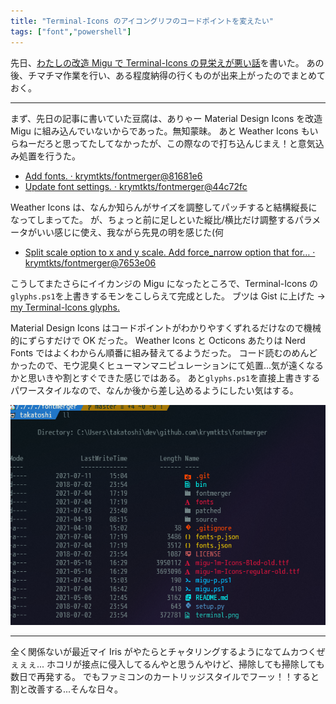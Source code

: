 ```yaml
---
title: "Terminal-Icons のアイコングリフのコードポイントを変えたい"
tags: ["font","powershell"]
---
```


先日、[わたしの改造 Migu で Terminal-Icons の見栄えが悪い話](/posts/2021-07-01-i-want-to-change-codepoint.html)を書いた。
あの後、チマチマ作業を行い、ある程度納得の行くものが出来上がったのでまとめておく。

---

まず、先日の記事に書いていた豆腐は、ありゃー Material Design Icons を改造 Migu に組み込んでいないからであった。無知蒙昧。
あと Weather Icons もいらねーだろと思ってたしてなかったが、この際なので打ち込んじまえ！と意気込み処置を行うた。

- [Add fonts. · krymtkts/fontmerger@81681e6](https://github.com/krymtkts/fontmerger/commit/81681e6de10149ed34dda60e9b6b806374efa472)
- [Update font settings. · krymtkts/fontmerger@44c72fc](https://github.com/krymtkts/fontmerger/commit/44c72fc3cc6cbabb44d25c3268d4191f81c78fed)

Weather Icons は、なんか知らんがサイズを調整してパッチすると結構縦長になってしまってた。
が、ちょっと前に足しといた縦比/横比だけ調整するパラメータがいい感じに使え、我ながら先見の明を感じた(何

- [Split scale option to x and y scale. Add force_narrow option that for… · krymtkts/fontmerger@7653e06](https://github.com/krymtkts/fontmerger/commit/7653e06d1f106b8dbcc01f30dc9ea25c175a3916)

こうしてまたさらにイイカンジの Migu になったところで、Terminal-Icons の`glyphs.ps1`を上書きするモンをこしらえて完成とした。
ブツは Gist に上げた → [my Terminal-Icons glyphs.](https://gist.github.com/krymtkts/4457a23124b2db860a6b32eba6490b03)

Material Design Icons はコードポイントがわかりやすくずれるだけなので機械的にずらすだけで OK だった。
Weather Icons と Octicons あたりは Nerd Fonts ではよくわからん順番に組み替えてるようだった。
コード読むのめんどかったので、モウ泥臭くヒューマンマニピュレーションにて処置...気が遠くなるかと思いきや割とすぐできた感じではある。
あと`glyphs.ps1`を直接上書きするパワースタイルなので、なんか後から差し込めるようにしたい気はする。

![きれいなアイコンたち](/img/2021-07-11-terminal/icons.png)

---

全く関係ないが最近マイ Iris がやたらとチャタリングするようになてムカつくぜぇぇぇ...
ホコリが接点に侵入してるんやと思うんやけど、掃除しても掃除しても数日で再発する。
でもファミコンのカートリッジスタイルでフーッ！！すると割と改善する...そんな日々。
